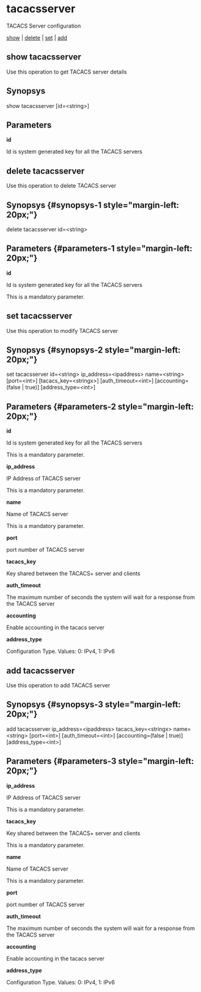 # tacacsserver

TACACS Server configuration

[show](#show%20tacacsserver) | [delete](#delete%20tacacsserver) | [set](#set%20tacacsserver) | [add](#add%20tacacsserver)

## show tacacsserver

Use this operation to get TACACS server details

## Synopsys 

show tacacsserver \[id=&lt;string&gt;\]

## Parameters 

**id**

Id is system generated key for all the TACACS servers

## delete tacacsserver

Use this operation to delete TACACS server

## Synopsys {#synopsys-1 style="margin-left: 20px;"}

delete tacacsserver id=&lt;string&gt;

## Parameters {#parameters-1 style="margin-left: 20px;"}

**id**

Id is system generated key for all the TACACS servers

This is a mandatory parameter.

## set tacacsserver

Use this operation to modify TACACS server

## Synopsys {#synopsys-2 style="margin-left: 20px;"}

set tacacsserver id=&lt;string&gt; ip\_address=&lt;ipaddress&gt; name=&lt;string&gt; \[port=&lt;int&gt;\] \[tacacs\_key=&lt;stringx&gt;\] \[auth\_timeout=&lt;int&gt;\] \[accounting=(false | true)\] \[address\_type=&lt;int&gt;\]

## Parameters {#parameters-2 style="margin-left: 20px;"}

**id**

Id is system generated key for all the TACACS servers

This is a mandatory parameter.

**ip\_address**

IP Address of TACACS server

This is a mandatory parameter.

**name**

Name of TACACS server

This is a mandatory parameter.

**port**

port number of TACACS server

**tacacs\_key**

Key shared between the TACACS+ server and clients

**auth\_timeout**

The maximum number of seconds the system will wait for a response from the TACACS server

**accounting**

Enable accounting in the tacacs server

**address\_type**

Configuration Type. Values: 0: IPv4, 1: IPv6

## add tacacsserver

Use this operation to add TACACS server

## Synopsys {#synopsys-3 style="margin-left: 20px;"}

add tacacsserver ip\_address=&lt;ipaddress&gt; tacacs\_key=&lt;stringx&gt; name=&lt;string&gt; \[port=&lt;int&gt;\] \[auth\_timeout=&lt;int&gt;\] \[accounting=(false | true)\] \[address\_type=&lt;int&gt;\]

## Parameters {#parameters-3 style="margin-left: 20px;"}

**ip\_address**

IP Address of TACACS server

This is a mandatory parameter.

**tacacs\_key**

Key shared between the TACACS+ server and clients

This is a mandatory parameter.

**name**

Name of TACACS server

This is a mandatory parameter.

**port**

port number of TACACS server

**auth\_timeout**

The maximum number of seconds the system will wait for a response from the TACACS server

**accounting**

Enable accounting in the tacacs server

**address\_type**

Configuration Type. Values: 0: IPv4, 1: IPv6
